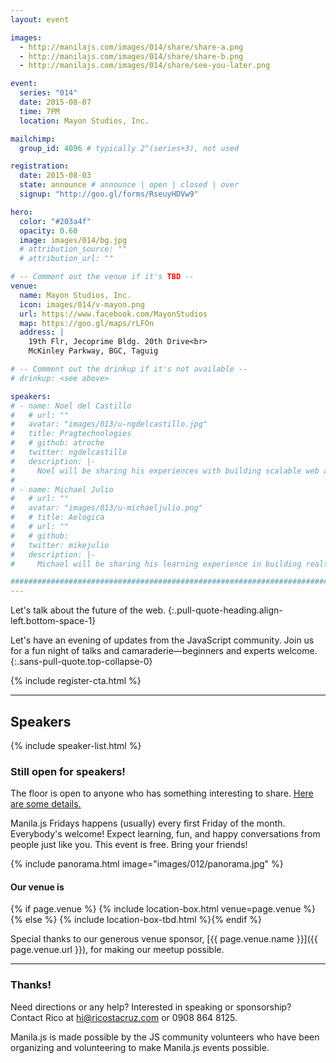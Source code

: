 ```yaml
---
layout: event

images:
  - http://manilajs.com/images/014/share/share-a.png
  - http://manilajs.com/images/014/share/share-b.png
  - http://manilajs.com/images/014/share/see-you-later.png

event:
  series: "014"
  date: 2015-08-07
  time: 7PM
  location: Mayon Studios, Inc.

mailchimp:
  group_id: 4096 # typically 2^(series+3), not used

registration:
  date: 2015-08-03
  state: announce # announce | open | closed | over
  signup: "http://goo.gl/forms/RseuyHDVw9"

hero:
  color: "#203a4f"
  opacity: 0.60
  image: images/014/bg.jpg
  # attribution_source: ""
  # attribution_url: ""

# -- Comment out the venue if it's TBD --
venue:
  name: Mayon Studios, Inc.
  icon: images/014/v-mayon.png
  url: https://www.facebook.com/MayonStudios
  map: https://goo.gl/maps/rLFOn
  address: |
    19th Flr, Jecoprime Bldg. 20th Drive<br>
    McKinley Parkway, BGC, Taguig

# -- Comment out the drinkup if it's not available --
# drinkup: <see above>

speakers:
# - name: Noel del Castillo
#   # url: ""
#   avatar: "images/013/u-ngdelcastillo.jpg"
#   title: Pragtechnologies
#   # github: atroche
#   twitter: ngdelcastillo
#   description: |-
#     Noel will be sharing his experiences with building scalable web apps using Ember CLI.
#
# - name: Michael Julio
#   # url: ""
#   avatar: "images/013/u-michaeljulio.png"
#   # title: Aelogica
#   # url: ""
#   # github:
#   twitter: mikejulio
#   description: |-
#     Michael will be sharing his learning experience in building realtime apps using AJAX long polling and Server-Side Events (SSE).

##############################################################################
---
```


Let's talk about the future of the web.
{:.pull-quote-heading.align-left.bottom-space-1}

Let's have an evening of updates from the JavaScript community. Join us for a
fun night of talks and camaraderie—beginners and experts welcome.
{:.sans-pull-quote.top-collapse-0}

<!-- Call to action -->
{% include register-cta.html %}

* * * *

## Speakers

{% include speaker-list.html %}

### Still open for speakers!
The floor is open to anyone who has something interesting to share.
[Here are some details.](p/submitting-a-talk.html)

Manila.js Fridays happens (usually) every first Friday of the month.
Everybody's welcome!  Expect learning, fun, and happy conversations from people
just like you.  This event is free. Bring your friends!

<!--
<br>
#### Manila JavaScript Community Meetup
{:.pull-quote-heading}

Let's have an evening of updates from the JavaScript community. Join us for a
fun night of talks and camaraderie—beginners and experts welcome.
{:.pull-quote}
-->

<!-- Big venue image -->
{% include panorama.html image="images/012/panorama.jpg" %}

#### Our venue is

{% if page.venue %}
{% include location-box.html venue=page.venue %}{% else %}
{% include location-box-tbd.html %}{% endif %}

Special thanks to our generous venue sponsor, [{{ page.venue.name }}]({{ page.venue.url }}), for making our meetup possible.

* * * *

### Thanks!

Need directions or any help? Interested in speaking or sponsorship? Contact
Rico at [hi@ricostacruz.com](mailto:hi@ricostacruz.com) or 0908 864 8125.

Manila.js is made possible by the JS community volunteers who have been
organizing and volunteering to make Manila.js events possible.
